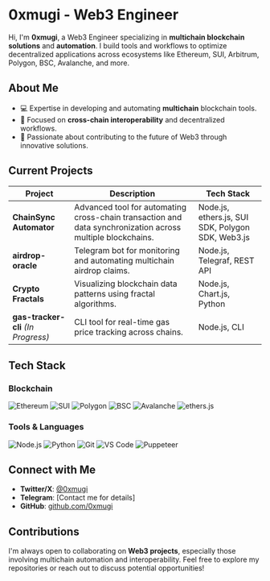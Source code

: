 # 0xmugi - Web3 Engineer

Hi, I'm **0xmugi**, a Web3 Engineer specializing in **multichain blockchain solutions** and **automation**. I build tools and workflows to optimize decentralized applications across ecosystems like Ethereum, SUI, Arbitrum, Polygon, BSC, Avalanche, and more.

## About Me

- 💻 Expertise in developing and automating **multichain** blockchain tools.
- 🔗 Focused on **cross-chain interoperability** and decentralized workflows.
- 🚀 Passionate about contributing to the future of Web3 through innovative solutions.

## Current Projects

| Project | Description | Tech Stack |
|---------|-------------|------------|
| **ChainSync Automator** | Advanced tool for automating cross-chain transaction and data synchronization across multiple blockchains. | Node.js, ethers.js, SUI SDK, Polygon SDK, Web3.js |
| **airdrop-oracle** | Telegram bot for monitoring and automating multichain airdrop claims. | Node.js, Telegraf, REST API |
| **Crypto Fractals** | Visualizing blockchain data patterns using fractal algorithms. | Node.js, Chart.js, Python |
| **gas-tracker-cli** *(In Progress)* | CLI tool for real-time gas price tracking across chains. | Node.js, CLI |

## Tech Stack

### Blockchain
![Ethereum](https://img.shields.io/badge/Ethereum-3C3C3D?logo=ethereum&logoColor=white)
![SUI](https://img.shields.io/badge/SUI-00B8D4?logo=sui&logoColor=white)
![Polygon](https://img.shields.io/badge/Polygon-7B3FE4?logo=polygon&logoColor=white)
![BSC](https://img.shields.io/badge/BSC-F0B90B?logo=binance&logoColor=black)
![Avalanche](https://img.shields.io/badge/Avalanche-E84142?logo=avalanche&logoColor=white)
![ethers.js](https://img.shields.io/badge/ethers.js-4B5EAA?logo=ethereum&logoColor=white)

### Tools & Languages
![Node.js](https://img.shields.io/badge/Node.js-339933?logo=node.js&logoColor=white)
![Python](https://img.shields.io/badge/Python-3776AB?logo=python&logoColor=white)
![Git](https://img.shields.io/badge/Git-F05032?logo=git&logoColor=white)
![VS Code](https://img.shields.io/badge/VS%20Code-007ACC?logo=visual-studio-code&logoColor=white)
![Puppeteer](https://img.shields.io/badge/Puppeteer-40B5A4?logo=google-chrome&logoColor=white)

## Connect with Me

- **Twitter/X**: [@0xmugi](https://x.com/0xmugi_)
- **Telegram**: [Contact me for details]
- **GitHub**: [github.com/0xmugi](https://github.com/0xmugi)

## Contributions

I'm always open to collaborating on **Web3 projects**, especially those involving multichain automation and interoperability. Feel free to explore my repositories or reach out to discuss potential opportunities!

</xArtifact>
